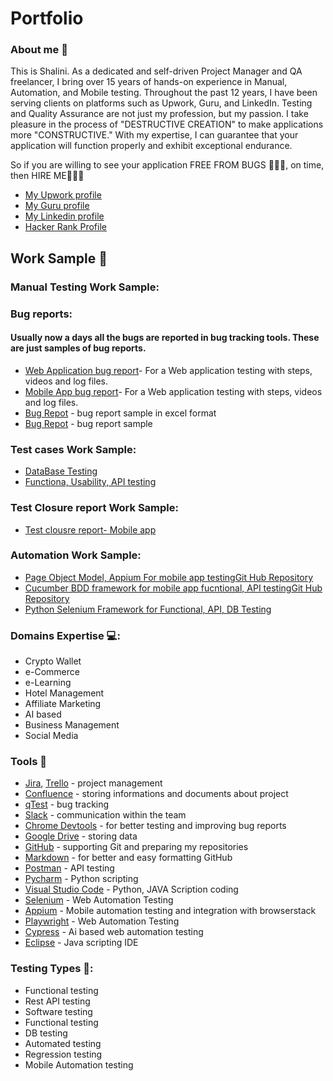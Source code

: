 # Portfolio

### About me :wave:
This is Shalini. As a dedicated and self-driven Project Manager and QA freelancer, I bring over 15 years of hands-on experience in Manual, Automation, and Mobile testing. Throughout the past 12 years, I have been serving clients on platforms such as Upwork, Guru, and LinkedIn. Testing and Quality Assurance are not just my profession, but my passion. I take pleasure in the process of "DESTRUCTIVE CREATION" to make applications more "CONSTRUCTIVE." With my expertise, I can guarantee that your application will function properly and exhibit exceptional endurance.

So if you are willing to see your application FREE FROM BUGS 🐛🐛🐛, on time, then HIRE ME🚀🚀🚀

* [My Upwork profile](https://www.upwork.com/fl/shalinigupta3)
* [My Guru profile](https://www.guru.com/freelancers/shalini-gupta)
* [My Linkedin profile](https://www.linkedin.com/in/shalini-gupta-3b790548/)
* [Hacker Rank Profile](https://www.hackerrank.com/profile/2011guptashalini)

## Work Sample 👷
### Manual Testing Work Sample: 
### Bug reports: 
#### Usually now a days all the bugs are reported in bug tracking tools. These are just samples of bug reports.
* [Web Application bug report](https://github.com/2011guptashalini/2011guptashalini/blob/main/Bug-report-Sample.png)- For a Web application testing with steps, videos and log files.
* [Mobile App bug report](https://github.com/2011guptashalini/2011guptashalini/blob/main/MobileApp-Bugreport-docx-Google-Docs.png)- For a Web application testing with steps, videos and log files.
* [Bug Repot](https://github.com/2011guptashalini/2011guptashalini/blob/main/BugReportWorkSampleInExcelFormat.png) - bug report sample in excel format
* [Bug Repot](https://github.com/2011guptashalini/2011guptashalini/blob/main/Bugreport2.png) - bug report sample

### Test cases Work Sample: 
* [DataBase Testing](https://docs.google.com/spreadsheets/d/1md8cwEovUjcT5TZcvtn8L1EdhpE9zvPRmcvlg0gcmEw/edit?usp=sharing)
* [Functiona, Usability, API testing](https://docs.google.com/spreadsheets/d/1KJRlyIQL9jEkacyuP6zoUGMbmiWZKjfwHgz-3tjMB2Y/edit?usp=sharing)

### Test Closure report Work Sample: 
* [Test clousre report- Mobile app](https://docs.google.com/document/d/1-uTHa5P7qfI93aVVx6Ace2Qb70buZ9HF/edit?usp=sharing&ouid=107154199108617124945&rtpof=true&sd=true)

### Automation Work Sample:
* [Page Object Model, Appium For mobile app testing](https://www.awesomescreenshot.com/video/22891467?key=f71e648c63f934d2581eac59c063c571)[Git Hub Repository](https://github.com/2011guptashalini/POM_Appium_Java)
* [Cucumber BDD framework for mobile app fucntional, API testing](https://clipchamp.com/watch/gV6wpXGhTL7)[Git Hub Repository](https://github.com/2011guptashalini/Cucumber-API-APPIUM-SELENIUM-WORKSAMPLE)
* [Python Selenium Framework for Functional, API, DB Testing](https://screenpal.com/watch/c3f0obVY3xV)





### Domains Expertise 💻:
* Crypto Wallet
* e-Commerce
* e-Learning
* Hotel Management
* Affiliate Marketing
* AI based
* Business Management
* Social Media

### Tools :wrench:
* [Jira](https://www.atlassian.com/pl/software/jira), [Trello](https://trello.com/pl/tour) - project management
* [Confluence](https://www.atlassian.com/software/confluence) - storing informations and documents about project
* [qTest](https://www.tricentis.com/products/unified-test-management-qtest/test-case-manager) - bug tracking
* [Slack](https://slack.com/) - communication within the team
* [Chrome Devtools](https://developer.chrome.com/docs/devtools/) - for better testing and improving bug reports
* [Google Drive](https://www.google.com/intl/pl_pl/drive/) - storing data
* [GitHub](https://github.com/) - supporting Git and preparing my repositories
* [Markdown](https://docs.github.com/en/get-started/writing-on-github/getting-started-with-writing-and-formatting-on-github/basic-writing-and-formatting-syntax) - for better and easy formatting GitHub
* [Postman](https://www.postman.com/) - API testing
* [Pycharm](https://www.jetbrains.com/pycharm/) - Python scripting
* [Visual Studio Code](https://code.visualstudio.com/) - Python, JAVA Scription coding
* [Selenium](https://www.selenium.dev/) - Web Automation Testing
* [Appium](https://appium.io/docs/en/2.2/) - Mobile automation testing and integration with browserstack
* [Playwright](https://playwright.dev/) - Web Automation Testing
* [Cypress](https://www.cypress.io/) - Ai based web automation testing
* [Eclipse](https://www.eclipse.org/) - Java scripting IDE

### Testing Types 🧪:
* Functional testing
* Rest API testing
* Software testing
* Functional testing
* DB testing
* Automated testing
* Regression testing
* Mobile Automation testing

<!---
2011guptashalini/2011guptashalini is a ✨ special ✨ repository because its `README.md` (this file) appears on your GitHub profile.
You can click the Preview link to take a look at your changes.
--->
